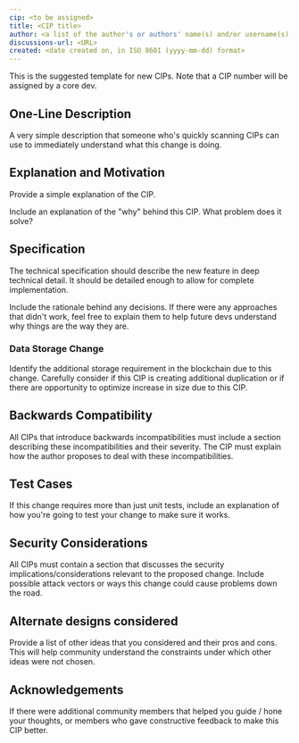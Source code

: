 ```yaml
---
cip: <to be assigned>
title: <CIP title>
author: <a list of the author's or authors' name(s) and/or username(s), or name(s) and email(s), e.g. (use with the parentheses or triangular brackets): FirstName LastName (@GitHubUsername), FirstName LastName <foo@bar.com>, FirstName (@GitHubUsername) and GitHubUsername (@GitHubUsername)>
discussions-url: <URL>
created: <date created on, in ISO 8601 (yyyy-mm-dd) format>
---
```


This is the suggested template for new CIPs. Note that a CIP number will be assigned by a core dev.

## One-Line Description

A very simple description that someone who's quickly scanning CIPs can use to
immediately understand what this change is doing.

## Explanation and Motivation
Provide a simple explanation of the CIP.

Include an explanation of the "why" behind this CIP. What problem does it solve?

## Specification
The technical specification should describe the new feature in deep technical detail. It should be detailed enough to allow for complete implementation.
  
Include the rationale behind any decisions. If there were any approaches that didn't work, feel free to explain them to help future devs understand why things are the way they are.
 
### Data Storage Change
Identify the additional storage requirement in the blockchain due to this change. Carefully consider if this CIP is creating additional duplication or if there are opportunity to optimize increase in size due to this CIP.

## Backwards Compatibility
All CIPs that introduce backwards incompatibilities must include a section describing these incompatibilities and their severity. The CIP must explain how the author proposes to deal with these incompatibilities.

## Test Cases
If this change requires more than just unit tests, include an explanation of how you're going to test your change to make sure it works.

## Security Considerations
All CIPs must contain a section that discusses the security
implications/considerations relevant to the proposed change. Include
possible attack vectors or ways this change could cause problems
down the road.

## Alternate designs considered
Provide a list of other ideas that you considered and their pros and cons.
This will help community understand the constraints under which other ideas were
not chosen.

## Acknowledgements
If there were additional community members that helped you guide / hone your
thoughts, or members who gave constructive feedback to make this CIP better.
